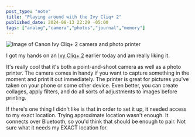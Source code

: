 ```yaml
---
post_type: "note"
title: "Playing around with the Ivy Cliq+ 2"
published_date: 2024-08-13 22:29 -05:00
tags: ["analog","camera","photos","journal","memory"]
---
```


![Image of Canon Ivy Cliq+ 2 camera and photo printer](https://s7d1.scene7.com/is/image/canon/4519C001_ivy-cliq-plus2-instant-camera-printer-plus-app-rose-gold_primary?fmt=webp-alpha&wid=800)

I got my hands on an [Ivy Cliq+ 2](https://www.usa.canon.com/shop/p/ivy-cliq-2-instant-camera-printer-app) earlier today and am really liking it. 

It's really cool that it's both a point-and-shoot camera as well as a photo printer. The camera comes in handy if you want to capture something in the moment and print it out immediately. The printer is great for pictures you've taken on your phone or some other device. Even better, you can create collages, apply filters, and do all sorts of adjustments to images before printing. 

If there's one thing I didn't like is that in order to set it up, it needed access to my exact location. Trying approximate location wasn't enough. It connects over Bluetooth, so you'd think that should be enough to pair. Not sure what it needs my EXACT location for. 
